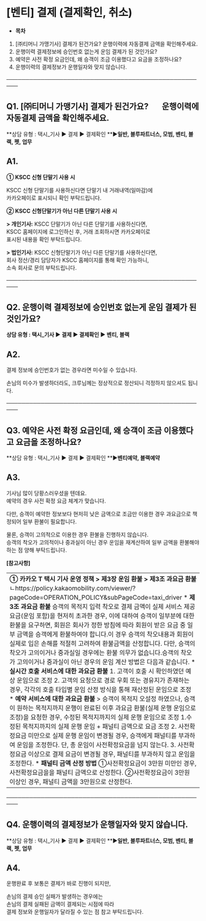 # [벤티] 결제 (결제확인, 취소)

* **목차**

1. [㈜티머니 가맹기사] 결제가 된건가요? 운행이력에 자동결제 금액을 확인해주세요.
2. 운행이력 결제정보에 승인번호 없는게 운임 결제가 된 것인가요?
3. 예약은 사전 확정 요금인데, 왜 승객이 조금 이용했다고 요금을 조정하나요?
4. 운행이력의 결제정보가 운행일자와 맞지 않습니다.

─────────────────────────────────────────────────────

**Q1. [㈜티머니 가맹기사] 결제가 된건가요?        운행이력에 자동결제 금액을 확인해주세요.**
-----------------------------------------------------------

**상담 유형 : 택시\_기사 **▶** 결제 **▶** 결제확인 **▶****일반, 블루파트너스, 모범, 벤티, 블랙, 펫, 업무****

**A1.**
-------

**① KSCC 신형 단말기 사용 시**

KSCC 신형 단말기를 사용하신다면 단말기 내 거래내역(일마감)에   
카카오페이로 표시되니 확인 부탁드립니다.

**② KSCC 신형단말기가 아닌 다른 단말기 사용 시**

**> 개인기사:** KSCC 단말기가 아닌 다른 단말기를 사용하신다면,   
KSCC 홈페이지에 로그인하신 후, 거래 조회하시면 카카오페이로   
표시된 내용을 확인 부탁드립니다.

**> 법인기사:** KSCC 신형단말기가 아닌 다른 단말기를 사용하신다면,   
회사 정산/경리 담당자가 KSCC 홈페이지를 통해 확인 가능하니,   
소속 회사로 문의 부탁드립니다.

─────────────────────────────────────────────────────

**Q2. 운행이력 결제정보에 승인번호 없는게 운임 결제가 된 것인가요?**
------------------------------------------

**상담 유형 : 택시\_기사 **▶** 결제 **▶** 결제확인 **▶** **벤티, 블랙****

**A2.**
-------

결제 정보에 승인번호가 없는 경우라면 미수일 수 있습니다.

손님의 미수가 발생하더라도, 크루님께는 정상적으로 정산되니 걱정하지 않으셔도 됩니다.

─────────────────────────────────────────────────────

**Q3. 예약은 사전 확정 요금인데, 왜 승객이 조금 이용했다고 요금을 조정하나요?**
-------------------------------------------------

**상담 유형 : 택시\_기사 **▶** 결제 **▶** 결제확인 **▶****벤티예약, 블랙예약****

**A3.**
-------

기사님 많이 당황스러우셨을 텐데요.   
예약의 경우 사전 확정 요금 체계가 맞습니다.

다만, 승객이 예약한 정보보다 현저히 낮은 금액으로 조금만 이용한 경우 과요금으로 책정되어 일부 환불이 필요합니다.

물론, 승객이 고의적으로 이용한 경우 환불을 진행하지 않습니다.   
승객의 착오가 고의적이나 중과실이 아닌 경우 운임을 재계산하여 일부 금액을 환불해야 하는 점 양해 부탁드립니다.

**[참고사항]**

|  |
| --- |
| **① 카카오 T 택시 기사 운영 정책 > 제3장 운임 환불 > 제3조 과요금 환불** ㄴhttps://policy.kakaomobility.com/viewer/?pageCode=OPERATION\_POLICY&subPageCode=taxi\_driver   * **제3조 과요금 환불** 승객의 목적지 입력 착오로 결제 금액이 실제 서비스 제공 요금(운임 포함)을 현저히 초과한 경우, 이에 대하여 승객이 일부분에 대한 환불을 요구하면, 회원은 회사가 정한 방침에 따라 회원이 받은 요금 중 일부 금액을 승객에게 환불하여야 합니다.이 경우 승객의 착오내용과 회원이 실제로 입은 손해를 적절히 고려하여 환불금액을 산정합니다. 다만, 승객의 착오가 고의이거나 중과실일 경우에는 환불 의무가 없습니다.승객의 착오가 고의이거나 중과실이 아닌 경우의 운임 계산 방법은 다음과 같습니다. * **실시간 호출 서비스에 대한 과요금 환불** 1. 고객이 호출 시 확인하였던 예상 운임으로 조정 2. 고객의 요청으로 경로 우회 또는 경유지가 존재하는 경우, 각각의 호출 타입별 운임 산정 방식을 통해 재산정된 운임으로 조정 * **예약 서비스에 대한 과요금 환불** > 승객이 목적지 오설정 하였으나, 승객이 원하는 목적지까지 운행이 완료된 이후 과요금 환불(실제 운행 운임으로 조정)을 요청한 경우, 수정된 목적지까지의 실제 운행 운임으로 조정 1.수정된 목적지까지의 실제 운행 운임 + 패널티 금액으로 요금 조정 2. 사전확정요금 미만으로 실제 운행 운임이 변경될 경우, 승객에게 패널티를 부과하여 운임을 조정한다. 단, 총 운임이 사전확정요금을 넘지 않는다. 3. 사전확정요금 이상으로 결제 요금이 변경될 경우, 패널티를 부과하지 않고 운임을 조정한다. * **패널티 금액 산정 방법** ①사전확정요금이 3만원 미만인 경우, 사전확정요금을을 패널티 금액으로 산정한다. ②사전확정요금이 3만원 이상인 경우, 패널티 금액을 3만원으로 산정한다. |

─────────────────────────────────────────────────────

**Q4. 운행이력의 결제정보가 운행일자와 맞지 않습니다.**
----------------------------------

**상담 유형 : 택시\_기사 **▶** 결제 **▶** 결제확인 **▶****일반, 블루파트너스, 모범, 벤티, 블랙, 펫, 업무****

**A4.**
-------

운행완료 후 보통은 결제가 바로 진행이 되지만,

손님의 결제 승인 실패가 발생하는 경우에는   
손님의 결제 실패된 금액이 결제되는 시점에 따라   
결제 정보와 운행일자가 달라질 수 있는 점 참고 부탁드립니다.